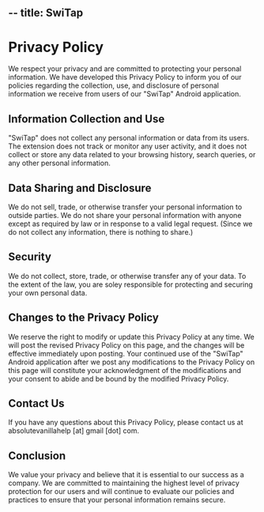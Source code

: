 --
title: SwiTap
---

# Privacy Policy

We respect your privacy and are committed to protecting your personal information. We have developed this Privacy Policy to inform you of our policies regarding the collection, use, and disclosure of personal information we receive from users of our "SwiTap" Android application.

## Information Collection and Use

"SwiTap" does not collect any personal information or data from its users. The extension does not track or monitor any user activity, and it does not collect or store any data related to your browsing history, search queries, or any other personal information.

## Data Sharing and Disclosure

We do not sell, trade, or otherwise transfer your personal information to outside parties. We do not share your personal information with anyone except as required by law or in response to a valid legal request. (Since we do not collect any information, there is nothing to share.)

## Security

We do not collect, store, trade, or otherwise transfer any of your data. To the extent of the law, you are soley responsible for protecting and securing your own personal data.

## Changes to the Privacy Policy

We reserve the right to modify or update this Privacy Policy at any time. We will post the revised Privacy Policy on this page, and the changes will be effective immediately upon posting. Your continued use of the "SwiTap" Android application after we post any modifications to the Privacy Policy on this page will constitute your acknowledgment of the modifications and your consent to abide and be bound by the modified Privacy Policy.

## Contact Us

If you have any questions about this Privacy Policy, please contact us at absolutevanillahelp \[at\] gmail \[dot\] com.

## Conclusion

We value your privacy and believe that it is essential to our success as a company. We are committed to maintaining the highest level of privacy protection for our users and will continue to evaluate our policies and practices to ensure that your personal information remains secure.
